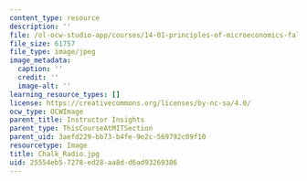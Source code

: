 ```yaml
---
content_type: resource
description: ''
file: /ol-ocw-studio-app/courses/14-01-principles-of-microeconomics-fall-2018/25554eb57278ed28aa8dd6ad93269386_Chalk_Radio.jpg
file_size: 61757
file_type: image/jpeg
image_metadata:
  caption: ''
  credit: ''
  image-alt: ''
learning_resource_types: []
license: https://creativecommons.org/licenses/by-nc-sa/4.0/
ocw_type: OCWImage
parent_title: Instructor Insights
parent_type: ThisCourseAtMITSection
parent_uid: 3aefd229-bb73-b4fe-9e2c-569792c09f10
resourcetype: Image
title: Chalk_Radio.jpg
uid: 25554eb5-7278-ed28-aa8d-d6ad93269386
---
```

